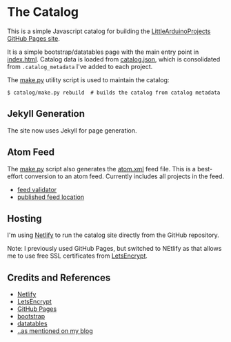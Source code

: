 # The Catalog

This is a simple Javascript catalog for building the
[LittleArduinoProjects GitHub Pages site](https://leap.tardate.com).

It is a simple bootstrap/datatables page with the main entry point in [index.html](../index.html).
Catalog data is loaded from [catalog.json](./catalog.json), which is consolidated from `.catalog_metadata` I've added to each project.

The [make.py](./make.py) utility script is used to maintain the catalog:

```
$ catalog/make.py rebuild  # builds the catalog from catalog metadata
```

## Jekyll Generation

The site now uses Jekyll for page generation.

## Atom Feed

The [make.py](./make.py) script also generates the [atom.xml](./atom.xml) feed file.
This is a best-effort conversion to an atom feed. Currently includes all projects in the feed.

* [feed validator](http://www.feedvalidator.org/check.cgi?url=https%3A%2F%2Fleap.tardate.com%2Fcatalog%2Fatom.xml)
* [published feed location](https://leap.tardate.com/catalog/atom.xml)


## Hosting

I'm using [Netlify](https://www.netlify.com/) to run the catalog site directly from the GitHub repository.

Note: I previously used GitHub Pages, but switched to NEtlify as that allows me to use free SSL certificates from [LetsEncrypt](https://letsencrypt.org/).


## Credits and References

* [Netlify](https://www.netlify.com/)
* [LetsEncrypt](https://letsencrypt.org/)
* [GitHub Pages](https://pages.github.com/)
* [bootstrap](http://getbootstrap.com)
* [datatables](http://datatables.net/)
* [..as mentioned on my blog](https://blog.tardate.com/2016/06/littlearduinoprojects-now-with-fancy.html)
